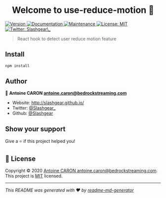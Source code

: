 <h1 align="center">Welcome to use-reduce-motion 👋</h1>
<p>
  <a href="https://www.npmjs.com/package/use-reduce-motion" target="_blank">
    <img alt="Version" src="https://img.shields.io/npm/v/use-reduce-motion.svg">
  </a>
  <a href="https://github.com/Slashgear/use-reduce-motion#readme" target="_blank">
    <img alt="Documentation" src="https://img.shields.io/badge/documentation-yes-brightgreen.svg" />
  </a>
  <a href="https://github.com/Slashgear/use-reduce-motion/graphs/commit-activity" target="_blank">
    <img alt="Maintenance" src="https://img.shields.io/badge/Maintained%3F-yes-green.svg" />
  </a>
  <a href="https://github.com/Slashgear/use-reduce-motion/blob/master/LICENSE" target="_blank">
    <img alt="License: MIT" src="https://img.shields.io/github/license/Slashgear/use-reduce-motion" />
  </a>
  <a href="https://twitter.com/Slashgear\_" target="_blank">
    <img alt="Twitter: Slashgear\_" src="https://img.shields.io/twitter/follow/Slashgear\_.svg?style=social" />
  </a>
</p>

> React hook to detect user reduce motion feature

## Install

```sh
npm install
```

## Author

👤 **Antoine CARON <antoine.caron@bedrockstreaming.com>**

- Website: http://slashgear.github.io/
- Twitter: [@Slashgear\_](https://twitter.com/Slashgear_)
- Github: [@Slashgear](https://github.com/Slashgear)

## Show your support

Give a ⭐️ if this project helped you!

## 📝 License

Copyright © 2020 [Antoine CARON <antoine.caron@bedrockstreaming.com>](https://github.com/Slashgear).<br />
This project is [MIT](https://github.com/Slashgear/use-reduce-motion/blob/master/LICENSE) licensed.

---

_This README was generated with ❤️ by [readme-md-generator](https://github.com/kefranabg/readme-md-generator)_
